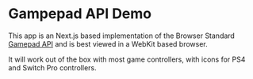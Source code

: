 # Gampepad API Demo

This app is an Next.js based implementation of the Browser Standard [Gamepad API](https://developer.mozilla.org/en-US/docs/Web/API/Gamepad_API) and is best viewed in a WebKit based browser.

It will work out of the box with most game controllers, with icons for PS4 and Switch Pro controllers.
